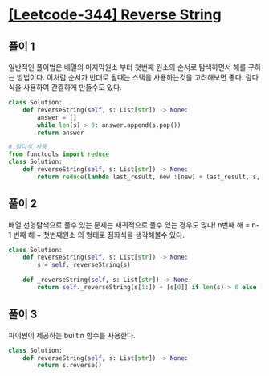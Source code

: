 # [[Leetcode-344] Reverse String](https://leetcode.com/problems/reverse-string/)

## 풀이 1 
일반적인 풀이법은 배열의 마지막원소 부터 첫번째 원소의 순서로 탐색하면서 해를 구하는 방법이다.
이처럼 순서가 반대로 될때는 스택을 사용하는것을 고려해보면 좋다. 람다식을 사용하여 간결하게 만들수도 있다.

```python
class Solution:
    def reverseString(self, s: List[str]) -> None:
        answer = []
        while len(s) > 0: answer.append(s.pop())
        return answer
```

```python
# 람다식 사용
from functools import reduce
class Solution:
    def reverseString(self, s: List[str]) -> None:
        return reduce(lambda last_result, new :[new] + last_result, s, [])
```

## 풀이 2
배열 선형탐색으로 풀수 있는 문제는 재귀적으로 풀수 있는 경우도 많다! n번째 해 = n-1 번째 해 + 첫번째원소 의 형태로 점화식을 생각해볼수 있다.

```python
class Solution:
    def reverseString(self, s: List[str]) -> None:
        s = self._reverseString(s)
        
    def _reverseString(self, s: List[str]) -> None:
        return self._reverseString(s[1:]) + [s[0]] if len(s) > 0 else []
```

## 풀이 3
파이썬이 제공하는 builtin 함수를 사용한다.
```python
class Solution:
    def reverseString(self, s: List[str]) -> None:
        return s.reverse()
```

